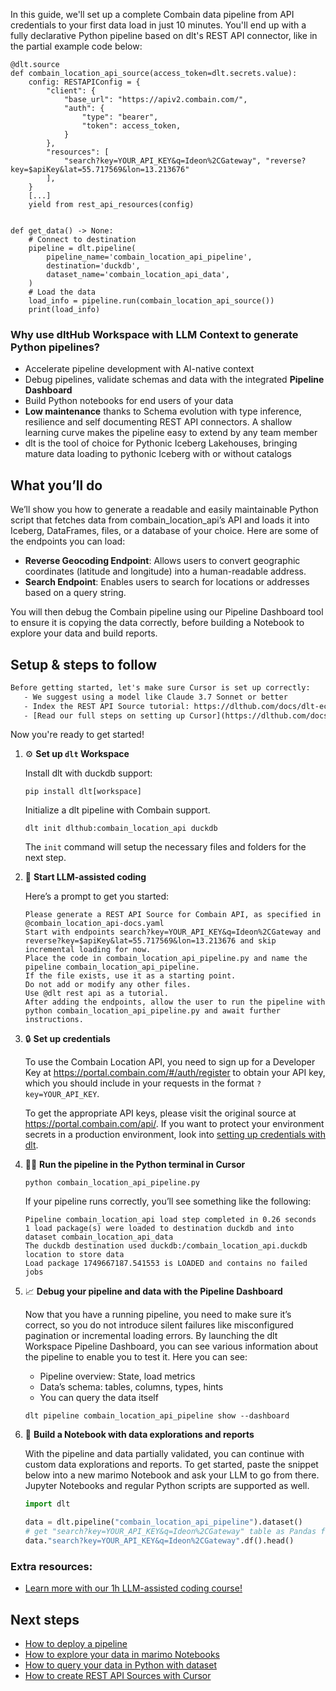 In this guide, we'll set up a complete Combain data pipeline from API credentials to your first data load in just 10 minutes. You'll end up with a fully declarative Python pipeline based on dlt's REST API connector, like in the partial example code below:

```python-outcome
@dlt.source
def combain_location_api_source(access_token=dlt.secrets.value):
    config: RESTAPIConfig = {
        "client": {
            "base_url": "https://apiv2.combain.com/",
            "auth": {
                "type": "bearer",
                "token": access_token,
            }
        },
        "resources": [
            "search?key=YOUR_API_KEY&q=Ideon%2CGateway", "reverse?key=$apiKey&lat=55.717569&lon=13.213676"
        ],
    }
    [...]
    yield from rest_api_resources(config)


def get_data() -> None:
    # Connect to destination
    pipeline = dlt.pipeline(
        pipeline_name='combain_location_api_pipeline',
        destination='duckdb',
        dataset_name='combain_location_api_data', 
    )
    # Load the data
    load_info = pipeline.run(combain_location_api_source())
    print(load_info) 
```

### Why use dltHub Workspace with LLM Context to generate Python pipelines?

- Accelerate pipeline development with AI-native context
- Debug pipelines, validate schemas and data with the integrated **Pipeline Dashboard**
- Build Python notebooks for end users of your data
- **Low maintenance** thanks to Schema evolution with type inference, resilience and self documenting REST API connectors. A shallow learning curve makes the pipeline easy to extend by any team member
- dlt is the tool of choice for Pythonic Iceberg Lakehouses, bringing mature data loading to pythonic Iceberg with or without catalogs

## What you’ll do

We’ll show you how to generate a readable and easily maintainable Python script that fetches data from combain_location_api’s API and loads it into Iceberg, DataFrames, files, or a database of your choice. Here are some of the endpoints you can load:

- **Reverse Geocoding Endpoint**: Allows users to convert geographic coordinates (latitude and longitude) into a human-readable address.
- **Search Endpoint**: Enables users to search for locations or addresses based on a query string.

You will then debug the Combain pipeline using our Pipeline Dashboard tool to ensure it is copying the data correctly, before building a Notebook to explore your data and build reports.

## Setup & steps to follow

```default
Before getting started, let's make sure Cursor is set up correctly:
   - We suggest using a model like Claude 3.7 Sonnet or better
   - Index the REST API Source tutorial: https://dlthub.com/docs/dlt-ecosystem/verified-sources/rest_api/ and add it to context as **@dlt rest api**
   - [Read our full steps on setting up Cursor](https://dlthub.com/docs/dlt-ecosystem/llm-tooling/cursor-restapi#23-configuring-cursor-with-documentation)
```

Now you're ready to get started!

1. ⚙️ **Set up `dlt` Workspace**
    
    Install dlt with duckdb support:
    ```shell
    pip install dlt[workspace]
    ```

    Initialize a dlt pipeline with Combain support.
    ```shell
    dlt init dlthub:combain_location_api duckdb
    ```

    The `init` command will setup the necessary files and folders for the next step.
    
2. 🤠 **Start LLM-assisted coding**
    
    Here’s a prompt to get you started:
    
    ```prompt
    Please generate a REST API Source for Combain API, as specified in @combain_location_api-docs.yaml 
    Start with endpoints search?key=YOUR_API_KEY&q=Ideon%2CGateway and reverse?key=$apiKey&lat=55.717569&lon=13.213676 and skip incremental loading for now. 
    Place the code in combain_location_api_pipeline.py and name the pipeline combain_location_api_pipeline. 
    If the file exists, use it as a starting point. 
    Do not add or modify any other files. 
    Use @dlt rest api as a tutorial. 
    After adding the endpoints, allow the user to run the pipeline with python combain_location_api_pipeline.py and await further instructions.
    ```

    
3. 🔒 **Set up credentials** 
    
    To use the Combain Location API, you need to sign up for a Developer Key at https://portal.combain.com/#/auth/register to obtain your API key, which you should include in your requests in the format `?key=YOUR_API_KEY`.
    
    To get the appropriate API keys, please visit the original source at https://portal.combain.com/api/.
    If you want to protect your environment secrets in a production environment, look into [setting up credentials with dlt](https://dlthub.com/docs/walkthroughs/add_credentials).
    
4. 🏃‍♀️ **Run the pipeline in the Python terminal in Cursor**
    
    ```shell
    python combain_location_api_pipeline.py
    ```
    
    If your pipeline runs correctly, you’ll see something like the following:
    
    ```shell
    Pipeline combain_location_api load step completed in 0.26 seconds
    1 load package(s) were loaded to destination duckdb and into dataset combain_location_api_data
    The duckdb destination used duckdb:/combain_location_api.duckdb location to store data
    Load package 1749667187.541553 is LOADED and contains no failed jobs
    ```
    
5. 📈 **Debug your pipeline and data with the Pipeline Dashboard**

    Now that you have a running pipeline, you need to make sure it’s correct, so you do not introduce silent failures like misconfigured pagination or incremental loading errors. By launching the dlt Workspace Pipeline Dashboard, you can see various information about the pipeline to enable you to test it. Here you can see:
    - Pipeline overview: State, load metrics
    - Data’s schema: tables, columns, types, hints
    - You can query the data itself
    
    ```shell
    dlt pipeline combain_location_api_pipeline show --dashboard
    ```
    
6. 🐍 **Build a Notebook with data explorations and reports**

    With the pipeline and data partially validated, you can continue with custom data explorations and reports. To get started, paste the snippet below into a new marimo Notebook and ask your LLM to go from there. Jupyter Notebooks and regular Python scripts are supported as well.

    
    ```python
    import dlt

   data = dlt.pipeline("combain_location_api_pipeline").dataset()
   # get "search?key=YOUR_API_KEY&q=Ideon%2CGateway" table as Pandas frame
   data."search?key=YOUR_API_KEY&q=Ideon%2CGateway".df().head()
    ```

### Extra resources:

- [Learn more with our 1h LLM-assisted coding course!](https://www.youtube.com/watch?v=GGid70rnJuM)

## Next steps

- [How to deploy a pipeline](https://dlthub.com/docs/walkthroughs/deploy-a-pipeline)
- [How to explore your data in marimo Notebooks](https://dlthub.com/docs/general-usage/dataset-access/marimo)
- [How to query your data in Python with dataset](https://dlthub.com/docs/general-usage/dataset-access/dataset)
- [How to create REST API Sources with Cursor](https://dlthub.com/docs/dlt-ecosystem/llm-tooling/cursor-restapi)
